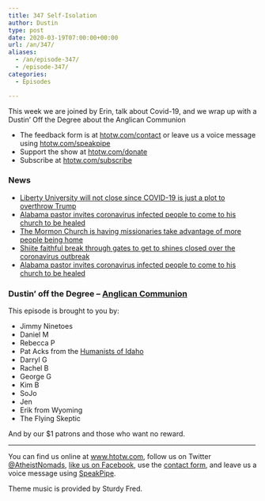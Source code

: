 ```yaml
---
title: 347 Self-Isolation
author: Dustin
type: post
date: 2020-03-19T07:00:00+00:00
url: /an/347/
aliases:
  - /an/episode-347/
  - /episode-347/
categories:
  - Episodes

---
```

<div id="buzzsprout-player-10552762"></div><script src="https://www.buzzsprout.com/1983601/10552762-347-self-isolation.js?container_id=buzzsprout-player-10552762&player=small" type="text/javascript" charset="utf-8"></script>

This week we are joined by Erin, talk about Covid-19, and we wrap up with a Dustin&#8217; Off the Degree about the Anglican Communion

<!--more-->

 * The feedback form is at [htotw.com/contact](https://htotw.com/contact) or leave us a voice message using <a href="https://htotw.com/speakpipe" target="_blank" rel="noopener noreferrer">htotw.com/speakpipe</a>
 * Support the show at <a href="https://htotw.com/donate" target="_blank" rel="noopener noreferrer">htotw.com/donate</a>
 * Subscribe at <a href="https://htotw.com/subscribe" target="_blank" rel="noopener noreferrer">htotw.com/subscribe</a>

### News

  * <a href="https://friendlyatheist.patheos.com/2020/03/15/falwell-wont-close-liberty-u-says-covid-19-is-just-an-attempt-to-get-trump/" target="_blank" rel="noopener noreferrer">Liberty University will not close since COVID-19 is just a plot to overthrow Trump</a>
  * <a href="https://www.bamapolitics.com/51007/boaz-al-pastor-invites-coronavirus-infected-to-service/" target="_blank" rel="noopener noreferrer">Alabama pastor invites coronavirus infected people to come to his church to be healed</a>
  * <a href="https://www.mormonstories.org/podcast/mormon-church-please-quarantine-your-missionaries-patriarchs-members-etc-from-covid-10-coronavirus-they-are-not-safe-and-they-could-become-carriers/" target="_blank" rel="noopener noreferrer">The Mormon Church is having missionaries take advantage of more people being home</a>
  * <a href="https://time.com/5804546/iran-shiite-storm-coronavirus/" target="_blank" rel="noopener noreferrer">Shiite faithful break through gates to get to shines closed over the coronavirus outbreak</a>
  * <a href="https://www.bamapolitics.com/51007/boaz-al-pastor-invites-coronavirus-infected-to-service/" target="_blank" rel="noopener noreferrer">Alabama pastor invites coronavirus infected people to come to his church to be healed</a>

### Dustin&#8217; off the Degree &#8211; <a href="https://www.adherents.com/adh_rb.html" target="_blank" rel="noopener noreferrer">Anglican Communion</a>

This episode is brought to you by:

  * Jimmy Ninetoes
  * Daniel M
  * Rebecca P
  * Pat Acks from the <a href="https://www.humanistsofidaho.org" target="_blank" rel="noopener noreferrer">Humanists of Idaho</a>
  * Darryl G
  * Rachel B
  * George G
  * Kim B
  * SoJo
  * Jen
  * Erik from Wyoming
  * The Flying Skeptic

And by our $1 patrons and those who want no reward.

<hr width="500" />

You can find us online at <a href="https://www.htotw.com/" target="_blank" rel="noopener noreferrer">www.htotw.com</a>, follow us on Twitter <a href="https://htotw.com/twitter" target="_blank" rel="noopener noreferrer">@AtheistNomads</a>, <a href="https://htotw.com/facebook" target="_blank" rel="noopener noreferrer">like us on Facebook</a>, use the [contact form](https://htotw.com/contact), and leave us a voice message using <a href="https://htotw.com/speakpipe" target="_blank" rel="noopener noreferrer">SpeakPipe</a>.

Theme music is provided by Sturdy Fred.